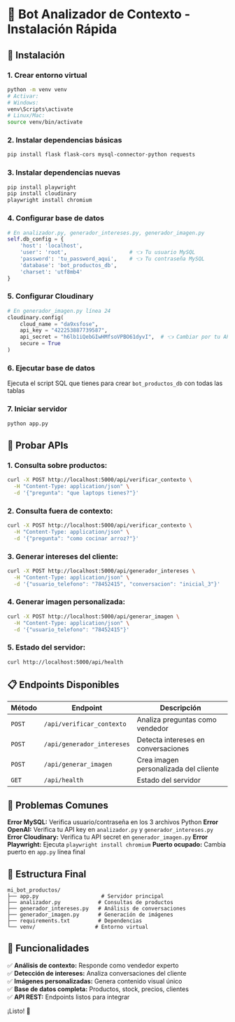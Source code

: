 # 🤖 Bot Analizador de Contexto - Instalación Rápida

## 🚀 Instalación

### 1. Crear entorno virtual

```bash
python -m venv venv
# Activar:
# Windows:
venv\Scripts\activate
# Linux/Mac:
source venv/bin/activate
```

### 2. Instalar dependencias básicas

```bash
pip install flask flask-cors mysql-connector-python requests
```

### 3. Instalar dependencias nuevas

```bash
pip install playwright
pip install cloudinary
playwright install chromium
```

### 4. Configurar base de datos

```python
# En analizador.py, generador_intereses.py, generador_imagen.py
self.db_config = {
    'host': 'localhost',
    'user': 'root',                    # 👈 Tu usuario MySQL
    'password': 'tu_password_aqui',    # 👈 Tu contraseña MySQL
    'database': 'bot_productos_db',
    'charset': 'utf8mb4'
}
```

### 5. Configurar Cloudinary

```python
# En generador_imagen.py línea 24
cloudinary.config(
    cloud_name = "da9xsfose",
    api_key = "422253887739587",
    api_secret = "h6lb1iQebGIwHMfsoVPBO61dyvI",  # 👈 Cambiar por tu API secret
    secure = True
)
```

### 6. Ejecutar base de datos

Ejecuta el script SQL que tienes para crear `bot_productos_db` con todas las tablas

### 7. Iniciar servidor

```bash
python app.py
```

## 🧪 Probar APIs

### 1. Consulta sobre productos:

```bash
curl -X POST http://localhost:5000/api/verificar_contexto \
  -H "Content-Type: application/json" \
  -d '{"pregunta": "que laptops tienes?"}'
```

### 2. Consulta fuera de contexto:

```bash
curl -X POST http://localhost:5000/api/verificar_contexto \
  -H "Content-Type: application/json" \
  -d '{"pregunta": "como cocinar arroz?"}'
```

### 3. Generar intereses del cliente:

```bash
curl -X POST http://localhost:5000/api/generador_intereses \
  -H "Content-Type: application/json" \
  -d '{"usuario_telefono": "78452415", "conversacion": "inicial_3"}'
```

### 4. Generar imagen personalizada:

```bash
curl -X POST http://localhost:5000/api/generar_imagen \
  -H "Content-Type: application/json" \
  -d '{"usuario_telefono": "78452415"}'
```

### 5. Estado del servidor:

```bash
curl http://localhost:5000/api/health
```

## 📋 Endpoints Disponibles

| Método | Endpoint                   | Descripción                           |
| ------ | -------------------------- | ------------------------------------- |
| `POST` | `/api/verificar_contexto`  | Analiza preguntas como vendedor       |
| `POST` | `/api/generador_intereses` | Detecta intereses en conversaciones   |
| `POST` | `/api/generar_imagen`      | Crea imagen personalizada del cliente |
| `GET`  | `/api/health`              | Estado del servidor                   |

## 🔧 Problemas Comunes

**Error MySQL:** Verifica usuario/contraseña en los 3 archivos Python
**Error OpenAI:** Verifica tu API key en `analizador.py` y `generador_intereses.py`  
**Error Cloudinary:** Verifica tu API secret en `generador_imagen.py`
**Error Playwright:** Ejecuta `playwright install chromium`
**Puerto ocupado:** Cambia puerto en `app.py` línea final

## 📁 Estructura Final

```
mi_bot_productos/
├── app.py                    # Servidor principal
├── analizador.py            # Consultas de productos
├── generador_intereses.py   # Análisis de conversaciones
├── generador_imagen.py      # Generación de imágenes
├── requirements.txt         # Dependencias
└── venv/                   # Entorno virtual
```

## 🎯 Funcionalidades

✅ **Análisis de contexto:** Responde como vendedor experto  
✅ **Detección de intereses:** Analiza conversaciones del cliente  
✅ **Imágenes personalizadas:** Genera contenido visual único  
✅ **Base de datos completa:** Productos, stock, precios, clientes  
✅ **API REST:** Endpoints listos para integrar

¡Listo! 🎉
